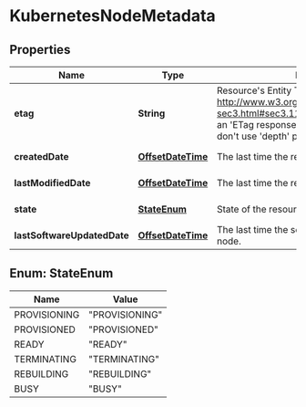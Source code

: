 

# KubernetesNodeMetadata

## Properties

| Name | Type | Description | Notes |
| ------------ | ------------- | ------------- | ------------- |
| **etag** | **String** | Resource&#39;s Entity Tag as defined in http://www.w3.org/Protocols/rfc2616/rfc2616-sec3.html#sec3.11  Entity Tag is also added as an &#39;ETag response header to requests which don&#39;t use &#39;depth&#39; parameter.  |  [optional] [readonly] |
| **createdDate** | [**OffsetDateTime**](OffsetDateTime.md) | The last time the resource was created. |  [optional] [readonly] |
| **lastModifiedDate** | [**OffsetDateTime**](OffsetDateTime.md) | The last time the resource was modified. |  [optional] [readonly] |
| **state** | [**StateEnum**](#StateEnum) | State of the resource. |  [optional] [readonly] |
| **lastSoftwareUpdatedDate** | [**OffsetDateTime**](OffsetDateTime.md) | The last time the software was updated on the node. |  [optional] [readonly] |



## Enum: StateEnum

| Name | Value |
| ---- | -----
| PROVISIONING | &quot;PROVISIONING&quot; |
| PROVISIONED | &quot;PROVISIONED&quot; |
| READY | &quot;READY&quot; |
| TERMINATING | &quot;TERMINATING&quot; |
| REBUILDING | &quot;REBUILDING&quot; |
| BUSY | &quot;BUSY&quot; |


